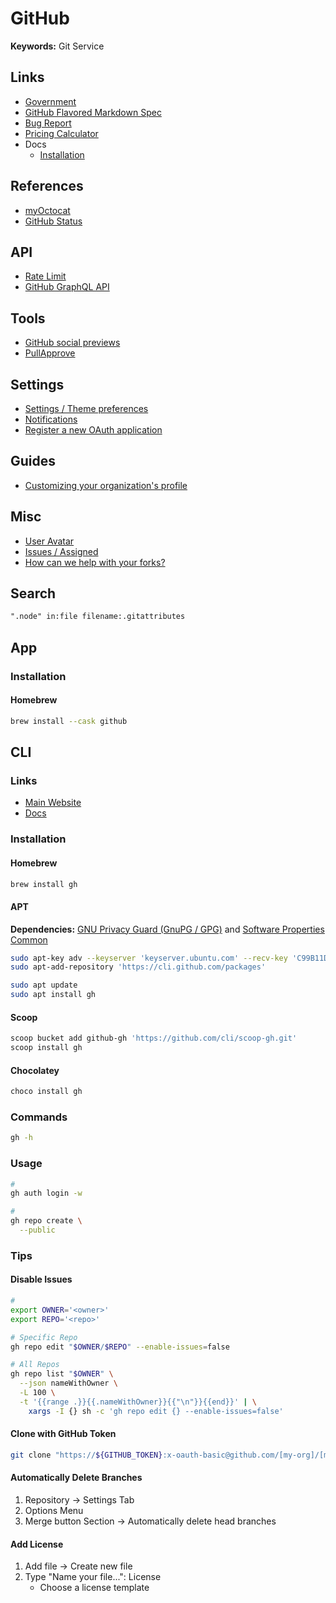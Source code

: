 # GitHub

<!--
https://github.com/revoltchat/.github
https://github.com/chdsbd/kodiak

https://media-exp1.licdn.com/dms/image/sync/C4E27AQFXhz19BLKTlg/articleshare-shrink_800/0/1620311917375?e=1620406800&v=beta&t=kcsEPLfDy2Up6iCcr7gyH9OIJhH0Pgj09CtvABBcVGc

https://github.com/cla-assistant/cla-assistant

https://github.community/t/picture-tag-in-markdown/149471
-->

**Keywords:** Git Service

## Links

- [Government](https://government.github.com/community/)
- [GitHub Flavored Markdown Spec](https://github.github.com/gfm/)
- [Bug Report](https://support.github.com/contact/bug-report)
- [Pricing Calculator](https://github.com/pricing/calculator)
- Docs
  - [Installation](https://cli.github.com/manual/installation)

## References

- [myOctocat](https://myoctocat.com)
- [GitHub Status](https://githubstatus.com)

## API

- [Rate Limit](https://api.github.com/rate_limit)
- [GitHub GraphQL API](https://docs.github.com/en/graphql/overview/explorer)

## Tools

- [GitHub social previews](https://mugshotbot.com/github)
- [PullApprove](https://pullapprove.com)

## Settings

- [Settings / Theme preferences](https://github.com/settings/appearance)
- [Notifications](https://github.com/settings/notifications)
- [Register a new OAuth application](https://github.com/settings/applications/new)

## Guides

- [Customizing your organization's profile](https://docs.github.com/en/organizations/collaborating-with-groups-in-organizations/customizing-your-organizations-profile)

## Misc

- [User Avatar](https://github.com/brunowego.png)
- [Issues / Assigned](https://github.com/issues/assigned)
- [How can we help with your forks?](https://support.github.com/request/fork)

## Search

```txt
".node" in:file filename:.gitattributes
```

## App

### Installation

#### Homebrew

```sh
brew install --cask github
```

## CLI

### Links

- [Main Website](https://cli.github.com)
- [Docs](https://cli.github.com/manual/)

### Installation

#### Homebrew

```sh
brew install gh
```

#### APT

**Dependencies:** [GNU Privacy Guard (GnuPG / GPG)](/gnu/pg.md) and [Software Properties Common](/apt/software-properties-common.md)

```sh
sudo apt-key adv --keyserver 'keyserver.ubuntu.com' --recv-key 'C99B11DEB97541F0'
sudo apt-add-repository 'https://cli.github.com/packages'

sudo apt update
sudo apt install gh
```

#### Scoop

```sh
scoop bucket add github-gh 'https://github.com/cli/scoop-gh.git'
scoop install gh
```

#### Chocolatey

```sh
choco install gh
```

### Commands

```sh
gh -h
```

### Usage

```sh
#
gh auth login -w

#
gh repo create \
  --public
```

### Tips

#### Disable Issues

```sh
#
export OWNER='<owner>'
export REPO='<repo>'

# Specific Repo
gh repo edit "$OWNER/$REPO" --enable-issues=false

# All Repos
gh repo list "$OWNER" \
  --json nameWithOwner \
  -L 100 \
  -t '{{range .}}{{.nameWithOwner}}{{"\n"}}{{end}}' | \
    xargs -I {} sh -c 'gh repo edit {} --enable-issues=false'
```

#### Clone with GitHub Token

```sh
git clone "https://${GITHUB_TOKEN}:x-oauth-basic@github.com/[my-org]/[my-repo].git"
```

#### Automatically Delete Branches

1. Repository -> Settings Tab
2. Options Menu
3. Merge button Section -> Automatically delete head branches

#### Add License

1. Add file -> Create new file
2. Type "Name your file...": License
   - Choose a license template
